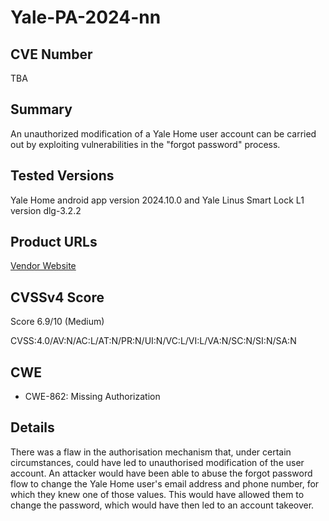 # Yale-PA-2024-nn

## CVE Number

TBA

## Summary

An unauthorized modification of a Yale Home user account can be carried out by exploiting vulnerabilities in the "forgot password" process.

## Tested Versions

Yale Home android app version 2024.10.0 and Yale Linus Smart Lock L1 version dlg-3.2.2

## Product URLs

[Vendor Website](https://yalehome.it/)

## CVSSv4 Score

Score 6.9/10 (Medium)

CVSS:4.0/AV:N/AC:L/AT:N/PR:N/UI:N/VC:L/VI:L/VA:N/SC:N/SI:N/SA:N

## CWE

- CWE-862: Missing Authorization

## Details

There was a flaw in the authorisation mechanism that, under certain circumstances,
could have led to unauthorised modification of the user account. An attacker would have
been able to abuse the forgot password flow to change the Yale Home user's email
address and phone number, for which they knew one of those values. This would have
allowed them to change the password, which would have then led to an account
takeover.